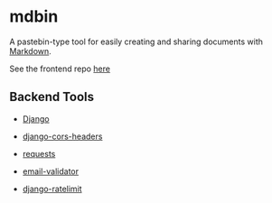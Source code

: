 # mdbin

A pastebin-type tool for easily creating and sharing 
documents with [Markdown](https://www.markdownguide.org/).

See the frontend repo [here](https://github.com/TrifectaIII/mdbin-frontend)

## Backend Tools

- [Django](https://www.djangoproject.com/)

- [django-cors-headers](https://github.com/adamchainz/django-cors-headers)

- [requests](https://docs.python-requests.org/)

- [email-validator](https://github.com/JoshData/python-email-validator)

- [django-ratelimit](https://django-ratelimit.readthedocs.io/)